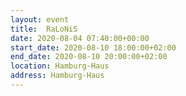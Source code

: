 ```yaml
---
layout: event
title:  RaLoNiS
date: 2020-08-04 07:40:00+00:00
start_date: 2020-08-10 18:00:00+02:00
end_date: 2020-08-10 20:00:00+02:00
location: Hamburg-Haus
address: Hamburg-Haus
---
```

